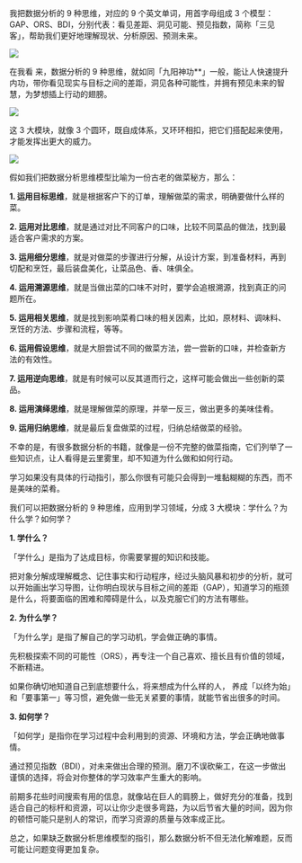 我把数据分析的 9 种思维，对应的 9 个英文单词，用首字母组成 3 个模型：  GAP、ORS、BDI，分别代表：看见差距、洞见可能、预见指数，简称「三见客」，帮助我们更好地理解现状、分析原因、预测未来。

![](https://mmbiz.qpic.cn/mmbiz_png/giaycic3UNwo1ibghaTTEt1KZKJvzuMpnn6ZsicsLtE0Iiagj7UkKg0NIib3iaofxH0tWbUicALXHqiafAjTgdx5Omu0Tjg/640?wx_fmt=png) 

在我看  来，数据分析的 9 种思维，就如同「九阳神功**」一般，能让人快速提升内功，带你看见现实与目标之间的差距，洞见各种可能性，并拥有预见未来的智慧，为梦想插上行动的翅膀。

![](https://mmbiz.qpic.cn/mmbiz_png/giaycic3UNwo2ATIhKPzggF1bpwvCCzEaTRuqgud2pibaI7025dqicRk2MichcjxbJyrHwvyooRWiaQBgCE8UACduRDA/640?wx_fmt=png) 

这 3 大模块，就像 3 个圆环，既自成体系，又环环相扣，把它们搭配起来使用，才能发挥出更大的威力。

![](https://mmbiz.qpic.cn/mmbiz_jpg/giaycic3UNwo1ibghaTTEt1KZKJvzuMpnn6hgB3ZnTg0mLbNfdfH5UatxvEFkdCxRNssbUVXC90nuC6A0x9NDEvKQ/640?wx_fmt=jpeg) 

假如我们把数据分析思维模型比喻为一份古老的做菜秘方，那么：

**1. 运用目标思维**，就是根据客户下的订单，理解做菜的需求，明确要做什么样的菜。  

**2. 运用对比思维**，就是通过对比不同客户的口味，比较不同菜品的做法，找到最适合客户需求的方案。  

**3. 运用细分思维**，就是对做菜的步骤进行分解，从设计方案，到准备材料，再到切配和烹饪，最后装盘美化，让菜品色、香、味俱全。  

**4\. 运用溯源思维**，就是当做出菜的口味不对时，要学会追根溯源，找到真正的问题所在。  

**5\. 运用相关思维**，就是找到影响菜肴口味的相关因素，比如，原材料、调味料、烹饪的方法、步骤和流程，等等。  

**6\. 运用假设思维**，就是大胆尝试不同的做菜方法，尝一尝新的口味，并检查新方法的有效性。  

**7\. 运用逆向思维**，就是有时候可以反其道而行之，这样可能会做出一些创新的菜品。  

**8\. 运用演绎思维**，就是理解做菜的原理，并举一反三，做出更多的美味佳肴。

**9\. 运用归纳思维**，就是最后复盘做菜的过程，归纳总结做菜的经验。

不幸的是，有很多数据分析的书籍，就像是一份不完整的做菜指南，它们列举了一些知识点，让人看得是云里雾里，却不知道为什么做和如何行动。

学习如果没有具体的行动指引，那么你很有可能只会得到一堆黏糊糊的东西，而不是美味的菜肴。

我们可以把数据分析的 9 种思维，应用到学习领域，分成 3 大模块：学什么？为什么学？如何学？

**1. 学什么？**

「学什么」是指为了达成目标，你需要掌握的知识和技能。

把对象分解成理解概念、记住事实和行动程序，经过头脑风暴和初步的分析，就可以开始画出学习导图，让你明白现状与目标之间的差距（GAP），知道学习的瓶颈是什么，将要面临的困难和障碍是什么，以及克服它们的方法有哪些。

**2. 为什么学？**

「为什么学」是指了解自己的学习动机，学会做正确的事情。

先积极探索不同的可能性（ORS），再专注一个自己喜欢、擅长且有价值的领域，不断精进。

如果你确切地知道自己到底想要什么，将来想成为什么样的人，  养成「以终为始」和「要事第一」等习惯，避免做一些无关紧要的事情，就能节省出很多的时间。

**3. 如何学？**

 

「如何学」是指你在学习过程中会利用到的资源、环境和方法，学会正确地做事情。

通过预见指数（BDI），对未来做出合理的预测。磨刀不误砍柴工，在这一步做出谨慎的选择，将会对你整体的学习效率产生重大的影响。

前期多花些时间搜索有用的信息，就像站在巨人的肩膀上，做好充分的准备，找到适合自己的标杆和资源，可以让你少走很多弯路，为以后节省大量的时间，因为你的顿悟可能只是别人的常识，而学习资源的质量与效率成正比。

总之，如果缺乏数据分析思维模型的指引，那么数据分析不但无法化解难题，反而可能让问题变得更加复杂。